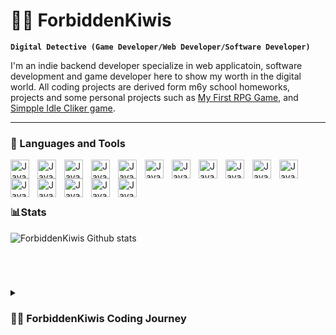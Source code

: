 # 🚫🥝 ForbiddenKiwis
**`Digital Detective (Game Developer/Web Developer/Software Developer)`**

I'm an indie backend developer specialize in web applicatoin, software development and game developer here to show my worth in the digital world. All coding projects are derived form m6y school homeworks, projects and some personal projects such as [My First RPG Game](https://github.com/ForbiddenKiwis/First-2D-RPG-Game), and [Simpple Idle Cliker game](https://github.com/ForbiddenKiwis/Idle-Clicker-game).

---

### 🧰 Languages and Tools

<img align="left" alt="Java" width="30px" style="padding-right:10px;" src="https://cdn.jsdelivr.net/gh/devicons/devicon@latest/icons/java/java-original.svg" />
<img align="left" alt="Java" width="30px" style="padding-right:10px;" src="https://cdn.jsdelivr.net/gh/devicons/devicon@latest/icons/csharp/csharp-original.svg" />
<img align="left" alt="Java" width="30px" style="padding-right:10px;" src="https://cdn.jsdelivr.net/gh/devicons/devicon@latest/icons/cplusplus/cplusplus-original.svg" />
<img align="left" alt="Java" width="30px" style="padding-right:10px;" src="https://cdn.jsdelivr.net/gh/devicons/devicon@latest/icons/python/python-original.svg" />
<img align="left" alt="Java" width="30px" style="padding-right:10px;" src="https://cdn.jsdelivr.net/gh/devicons/devicon@latest/icons/android/android-original.svg" />
<img align="left" alt="Java" width="30px" style="padding-right:10px;" src="https://cdn.jsdelivr.net/gh/devicons/devicon@latest/icons/androidstudio/androidstudio-original.svg" />
<img align="left" alt="Java" width="30px" style="padding-right:10px;" src="https://cdn.jsdelivr.net/gh/devicons/devicon@latest/icons/swift/swift-original.svg" />
<img align="left" alt="Java" width="30px" style="padding-right:10px;" src="https://cdn.jsdelivr.net/gh/devicons/devicon@latest/icons/microsoftsqlserver/microsoftsqlserver-plain-wordmark.svg" />
<img align="left" alt="Java" width="30px" style="padding-right:10px;" src="https://cdn.jsdelivr.net/gh/devicons/devicon@latest/icons/sqlite/sqlite-original-wordmark.svg" />
<img align="left" alt="Java" width="30px" style="padding-right:10px;" src="https://cdn.jsdelivr.net/gh/devicons/devicon@latest/icons/mysql/mysql-original-wordmark.svg" />
<img align="left" alt="Java" width="30px" style="padding-right:10px;" src="https://cdn.jsdelivr.net/gh/devicons/devicon@latest/icons/firebase/firebase-original-wordmark.svg" />
<img align="left" alt="Java" width="30px" style="padding-right:10px;" src="https://cdn.jsdelivr.net/gh/devicons/devicon@latest/icons/dot-net/dot-net-original-wordmark.svg" />
<img align="left" alt="Java" width="30px" style="padding-right:10px;" src="https://cdn.jsdelivr.net/gh/devicons/devicon@latest/icons/dotnetcore/dotnetcore-original.svg" />
<img align="left" alt="Java" width="30px" style="padding-right:10px;" 
 src="https://cdn.jsdelivr.net/gh/devicons/devicon@latest/icons/github/github-original.svg" />
 <img align="left" alt="Java" width="30px" style="padding-right:10px;" src="https://cdn.jsdelivr.net/gh/devicons/devicon@latest/icons/git/git-original.svg" />
<img align="left" alt="Java" width="30px" style="padding-right:10px;" src="https://cdn.jsdelivr.net/gh/devicons/devicon@latest/icons/junit/junit-plain.svg" />
<br/>
<br/>

#
### 📊Stats
![ForbiddenKiwis Github stats](https://github-readme-stats.vercel.app/api?username=ForbiddenKiwis&show_icons=true&theme=chartreuse-dark)
 
<br />  

#
<details>
  <summary><h3>🚫🥝 ForbiddenKiwis Coding Journey</h3></summary>
    I started my coding journey at 2022 as a computer science with the drive to learn how to create games, animation, softwares whether it was on PC or mobile. And all the while, learning how to code in C# my first programming language I learn how to code in Java, python and later on in C++. My skill in Java soon begun to become the main programming language as I utilized it more and more during my school year. It all started with a dream in creating my first ever ideal video game and in order to accomplish it I will learn how to use Unity, Unreal engine and renpy. Additionaly I will make learn and master the snake and C++ as it might come in handy later. Life gives one's challenge and I will grow and overcome it as I have a dream that one day my game will revolutionize the industry. Don't blink cause I'm comming to engraved my name in history.
<!---
ForbiddenKiwis/ForbiddenKiwis is a ✨ special ✨ repository because its `README.md` (this file) appears on your GitHub profile.
You can click the Preview link to take a look at your changes.
--->
